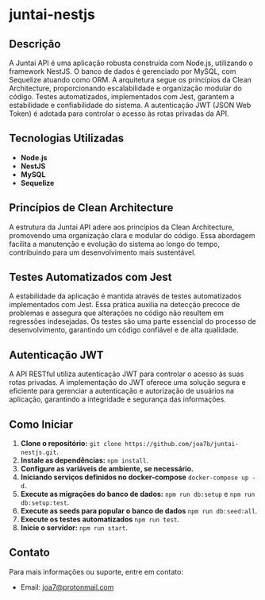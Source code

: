 # juntai-nestjs

## Descrição

A Juntai API é uma aplicação robusta construída com Node.js, utilizando o framework NestJS. O banco de dados é gerenciado por MySQL, com Sequelize atuando como ORM. A arquitetura segue os princípios da Clean Architecture, proporcionando escalabilidade e organização modular do código. Testes automatizados, implementados com Jest, garantem a estabilidade e confiabilidade do sistema. A autenticação JWT (JSON Web Token) é adotada para controlar o acesso às rotas privadas da API.

## Tecnologias Utilizadas

- **Node.js**
- **NestJS**
- **MySQL**
- **Sequelize**

## Princípios de Clean Architecture

A estrutura da Juntai API adere aos princípios da Clean Architecture, promovendo uma organização clara e modular do código. Essa abordagem facilita a manutenção e evolução do sistema ao longo do tempo, contribuindo para um desenvolvimento mais sustentável.

## Testes Automatizados com Jest

A estabilidade da aplicação é mantida através de testes automatizados implementados com Jest. Essa prática auxilia na detecção precoce de problemas e assegura que alterações no código não resultem em regressões indesejadas. Os testes são uma parte essencial do processo de desenvolvimento, garantindo um código confiável e de alta qualidade.

## Autenticação JWT

A API RESTful utiliza autenticação JWT para controlar o acesso às suas rotas privadas. A implementação do JWT oferece uma solução segura e eficiente para gerenciar a autenticação e autorização de usuários na aplicação, garantindo a integridade e segurança das informações.

## Como Iniciar

1. **Clone o repositório:** `git clone https://github.com/joa7b/juntai-nestjs.git`.
2. **Instale as dependências:** `npm install`.
3. **Configure as variáveis de ambiente, se necessário.**
4. **Iniciando serviços definidos no docker-compose**  `docker-compose up -d`.
5. **Execute as migrações do banco de dados:** `npm run db:setup` e `npm run db:setup:test`.
6. **Execute as seeds para popular o banco de dados** `npm run db:seed:all`.
7. **Execute os testes automatizados** `npm run test`.
8. **Inicie o servidor:** `npm run start`.

## Contato

Para mais informações ou suporte, entre em contato:

- Email: joa7@protonmail.com